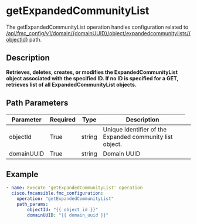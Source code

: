 # getExpandedCommunityList

The getExpandedCommunityList operation handles configuration related to [/api/fmc_config/v1/domain/{domainUUID}/object/expandedcommunitylists/{objectId}](/paths//api/fmc_config/v1/domain/{domain_uuid}/object/expandedcommunitylists/{object_id}.md) path.&nbsp;
## Description
**Retrieves, deletes, creates, or modifies the ExpandedCommunityList object associated with the specified ID. If no ID is specified for a GET, retrieves list of all ExpandedCommunityList objects.**

## Path Parameters
| Parameter | Required | Type | Description |
| --------- | -------- | ---- | ----------- |
| objectId | True | string <td colspan=3> Unique Identifier of the Expanded community list object. |
| domainUUID | True | string <td colspan=3> Domain UUID |

## Example
```yaml
- name: Execute 'getExpandedCommunityList' operation
  cisco.fmcansible.fmc_configuration:
    operation: "getExpandedCommunityList"
    path_params:
        objectId: "{{ object_id }}"
        domainUUID: "{{ domain_uuid }}"

```